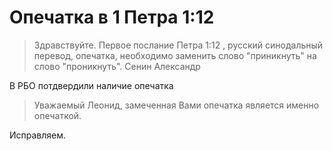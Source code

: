 # Опечатка в 1 Петра 1:12

> Здравствуйте. Первое послание Петра 1:12 , русский синодальный перевод, опечатка, необходимо заменить слово "приникнуть" на слово "проникнуть".
> Сенин Александр

В РБО потдвердили наличие опечатка

> Уважаемый Леонид, замеченная Вами опечатка является именно опечаткой.

Исправляем.
